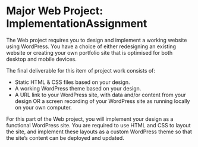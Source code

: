 # Major Web Project: ImplementationAssignment
The Web project requires you to design and implement a working website using WordPress. You have a choice of either redesigning an 
existing website or creating your own portfolio site that is optimised for both desktop and mobile devices. 

The final deliverable for this item of project work consists of: 

- Static HTML & CSS files based on your design. 
- A working WordPress theme based on your design. 
- A URL link to your WordPress site, with data and/or content from your design OR a screen recording of your WordPress site as 
running locally on your own computer.

For this part of the Web project, you will implement your design as a functional WordPress site. You are required to use HTML and CSS to 
layout the site, and implement 
these layouts as a custom WordPress theme so that the site’s content can be deployed and updated.
